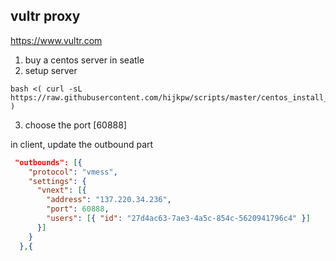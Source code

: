 ## vultr proxy
https://www.vultr.com

1. buy a centos server in seatle
2. setup server
```console
bash <( curl -sL https://raw.githubusercontent.com/hijkpw/scripts/master/centos_install_v2ray.sh )
```
3. choose the port [60888]

in client, update the outbound part
```json
 "outbounds": [{
    "protocol": "vmess",
    "settings": {
      "vnext": [{
        "address": "137.220.34.236", 
        "port": 60888,
        "users": [{ "id": "27d4ac63-7ae3-4a5c-854c-5620941796c4" }]
      }]
    }
  },{
```
